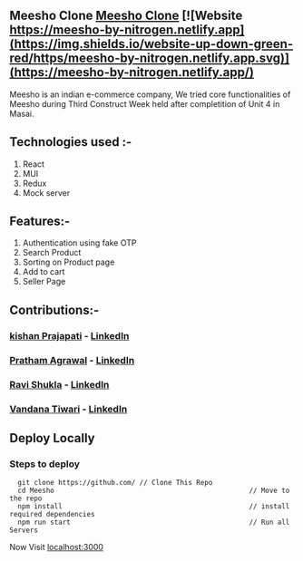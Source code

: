 ## Meesho Clone [Meesho Clone](https://meesho-eccom.netlify.app/) [![Website https://meesho-by-nitrogen.netlify.app](https://img.shields.io/website-up-down-green-red/https/meesho-by-nitrogen.netlify.app.svg)](https://meesho-by-nitrogen.netlify.app/)
Meesho is an indian e-commerce company, We tried core functionalities of Meesho during Third Construct Week held after completition of Unit 4 in Masai.

## Technologies used :-
1) React
2) MUI
3) Redux
4) Mock server

## Features:-
1) Authentication using fake OTP
2) Search Product
3) Sorting on Product page
4) Add to cart
5) Seller Page

## Contributions:-

### [kishan Prajapati](https://github.com/kishan2406) - [LinkedIn](https://www.linkedin.com/in/kishan-prajapati-5379621a4?lipi=urn%3Ali%3Apage%3Ad_flagship3_profile_view_base_contact_details%3BlEI%2BIgBQRcODHYhdXT9c9w%3D%3D)

### [Pratham Agrawal](https://github.com/pratham2002) - [LinkedIn](https://www.linkedin.com/in/pratham-agrawal-940590174)

### [Ravi Shukla](https://github.com/Rshukla12) - [LinkedIn](https://www.linkedin.com/in/ravi-shukla-94036693)

### [Vandana Tiwari](https://github.com/vandna0906) - [LinkedIn](https://www.linkedin.com/in/vandna-tiwari)

## Deploy Locally

### Steps to deploy
```
  git clone https://github.com/ // Clone This Repo
  cd Meesho                                                // Move to the repo
  npm install                                              // install required dependencies
  npm run start                                            // Run all Servers
```

Now Visit  [localhost:3000](http://localhost:3000)
